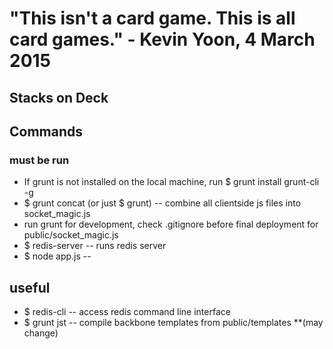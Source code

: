 # "This isn't a card game. This is all card games." - Kevin Yoon, 4 March 2015
## Stacks on Deck

## Commands
### must be run
* If grunt is not installed on the local machine, run $ grunt install grunt-cli -g
* $ grunt concat (or just $ grunt) -- combine all clientside js files into socket_magic.js
* run grunt for development, check .gitignore before final deployment for public/socket_magic.js
* $ redis-server -- runs redis server
* $ node app.js --
## useful
* $ redis-cli -- access redis command line interface
* $ grunt jst -- compile backbone templates from public/templates **(may change)
